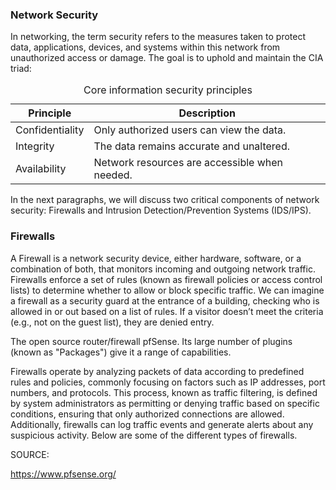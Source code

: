 <h3>Network Security</h3>

In networking, the term security refers to the measures taken to protect data, applications, devices, and systems within this network from unauthorized access or damage. The goal is to uphold and maintain the CIA triad:

 <table>
      <caption>Core information security principles</caption>
      <thead>
        <tr>
          <th scope="col">Principle</th>
          <th scope="col">Description</th>
        </tr>
      </thead>
      <tbody>
        <tr>
          <td>Confidentiality</td>
          <td>Only authorized users can view the data.</td>
        </tr>
        <tr>
          <td>Integrity</td>
          <td>The data remains accurate and unaltered.</td>
        </tr>
        <tr>
          <td>Availability</td>
          <td>Network resources are accessible when needed.</td>
        </tr>
      </tbody>
    </table>

In the next paragraphs, we will discuss two critical components of network security: Firewalls and Intrusion Detection/Prevention Systems (IDS/IPS).

<h3>Firewalls</h3>

A Firewall is a network security device, either hardware, software, or a combination of both, that monitors incoming and outgoing network traffic. Firewalls enforce a set of rules (known as firewall policies or access control lists) to determine whether to allow or block specific traffic. We can imagine a firewall as a security guard at the entrance of a building, checking who is allowed in or out based on a list of rules. If a visitor doesn’t meet the criteria (e.g., not on the guest list), they are denied entry.

The open source router/firewall pfSense. Its large number of plugins (known as "Packages") give it a range of capabilities.

Firewalls operate by analyzing packets of data according to predefined rules and policies, commonly focusing on factors such as IP addresses, port numbers, and protocols. This process, known as traffic filtering, is defined by system administrators as permitting or denying traffic based on specific conditions, ensuring that only authorized connections are allowed. Additionally, firewalls can log traffic events and generate alerts about any suspicious activity. Below are some of the different types of firewalls.

SOURCE:

https://www.pfsense.org/
